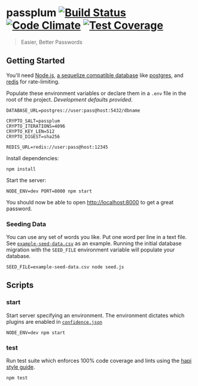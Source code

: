 # passplum [![Build Status](https://travis-ci.org/maxbeatty/passplum.svg)](https://travis-ci.org/maxbeatty/passplum) [![Code Climate](https://codeclimate.com/github/maxbeatty/passplum/badges/gpa.svg)](https://codeclimate.com/github/maxbeatty/passplum) [![Test Coverage](https://codeclimate.com/github/maxbeatty/passplum/badges/coverage.svg)](https://codeclimate.com/github/maxbeatty/passplum)

> Easier, Better Passwords

## Getting Started

You'll need [Node.js](https://nodejs.org/en/), [a sequelize compatible database](http://sequelize.readthedocs.org/en/latest/docs/getting-started/#installation) like [postgres](www.postgresql.org), and [redis](http://redis.io/) for rate-limiting.

Populate these environment variables or declare them in a `.env` file in the root of the project. _Development defaults provided._

```
DATABASE_URL=postgres://user:pass@host:5432/dbname

CRYPTO_SALT=passplum
CRYPTO_ITERATIONS=4096
CRYPTO_KEY_LEN=512
CRYPTO_DIGEST=sha256

REDIS_URL=redis://user:pass@host:12345
```

Install dependencies:

```
npm install
```

Start the server:

```
NODE_ENV=dev PORT=8000 npm start
```

You should now be able to open [http://localhost:8000](http://localhost:8000) to get a great password.

### Seeding Data

You can use any set of words you like. Put one word per line in a text file. See [`example-seed-data.csv`](https://github.com/maxbeatty/passplum/blob/master/example-seed-data.csv) as an example. Running the initial database migration with the `SEED_FILE` environment variable will populate your database.

```
SEED_FILE=example-seed-data.csv node seed.js
```

## Scripts

### start

Start server specifying an environment. The environment dictates which plugins are enabled in [`confidence.json`](https://github.com/maxbeatty/passplum/blob/master/confidence.json)

```
NODE_ENV=dev npm start
```

### test

Run test suite which enforces 100% code coverage and lints using the [hapi style guide](https://github.com/continuationlabs/eslint-plugin-hapi).

```
npm test
```
